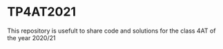 # TP4AT2021
This repository is usefult to share code and solutions for the class 4AT of the year 2020/21
